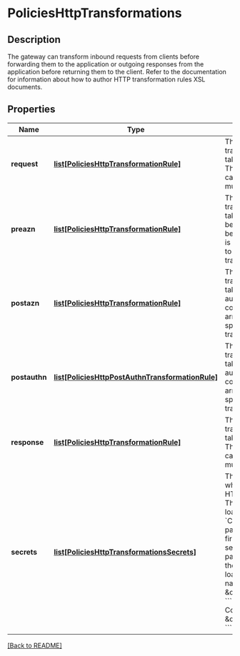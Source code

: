 # PoliciesHttpTransformations

## Description

The gateway can transform inbound requests from clients before forwarding them to the application or outgoing responses from the application before returning them to the client. Refer to the documentation for information about how to author HTTP transformation rules XSL documents.


## Properties

Name | Type | Description | Notes
------------ | ------------- | ------------- | -------------
**request** | [**list[PoliciesHttpTransformationRule]**](PoliciesHttpTransformationRule.md) | This node defines the transformations which will take place on requests. This entry is an array and can be used to specify multiple transformations.  | [optional] 
**preazn** | [**list[PoliciesHttpTransformationRule]**](PoliciesHttpTransformationRule.md) | This node defines the transformations which will take place on requests before authorization has been completed. This entry is  an array and can be used to specify multiple transformations.  | [optional] 
**postazn** | [**list[PoliciesHttpTransformationRule]**](PoliciesHttpTransformationRule.md) | This node defines the transformations which will take place on requests after authorization has been completed. This entry is  an array and can be used to specify multiple transformations.  | [optional] 
**postauthn** | [**list[PoliciesHttpPostAuthnTransformationRule]**](PoliciesHttpPostAuthnTransformationRule.md) | This node defines the transformations which will take place on requests after authentication has been completed. This entry is  an array and can be used to specify multiple transformations.  | [optional] 
**response** | [**list[PoliciesHttpTransformationRule]**](PoliciesHttpTransformationRule.md) | This node defines the transformations which will take place on responses. This entry is an array and can be used to specify multiple transformations.  | [optional] 
**secrets** | [**list[PoliciesHttpTransformationsSecrets]**](PoliciesHttpTransformationsSecrets.md) | This node contains secrets which can be loaded in Lua HTTP  Transformation rules. The secret values can be loaded using the &#x60;Control.getConfig&#x60; method, passing a nil value for the first parameter and the secret name for the second parameter. For example, the following Lua snippet loads the value of a  secret named \&quot;serviceApiKey\&quot;: &#x60;&#x60;&#x60; value &#x3D; Control.getConfig(nil, \&quot;serviceApiKey\&quot;) &#x60;&#x60;&#x60;  | [optional] 

[[Back to README]](../README.md)



